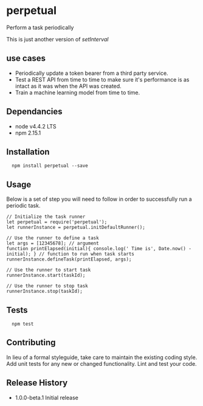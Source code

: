 # perpetual
Perform a task periodically

This is just another version of *setInterval*

## use cases
* Periodically update a token bearer from a third party service.
* Test a REST API from time to time to make sure it's performance is as intact as it was when the API was created.
* Train a machine learning model from time to time.

## Dependancies
* node v4.4.2 LTS
* npm 2.15.1

## Installation
```
  npm install perpetual --save
```

## Usage

Below is a set of step you will need to follow in order to successfully run a periodic task.
```
// Initialize the task runner
let perpetual = require('perpetual');
let runnerInstance = perpetual.initDefaultRunner();

// Use the runner to define a task
let args = [12345678]; // argument
function printElapsed(initial){ console.log(' Time is', Date.now() - initial); } // function to run when task starts
runnerInstance.defineTask(printElapsed, args);

// Use the runner to start task
runnerInstance.start(taskId);

// Use the runner to stop task
runnerInstance.stop(taskId);

```


## Tests
```
  npm test
```
## Contributing

In lieu of a formal styleguide, take care to maintain the existing coding style.
Add unit tests for any new or changed functionality. Lint and test your code.

## Release History

* 1.0.0-beta.1 Initial release
